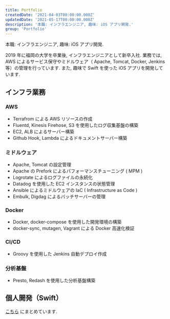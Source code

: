 ```yaml
---
title: Portfolio
createdDate: '2021-04-03T00:00:00.000Z'
updatedDate: '2021-05-17T00:00:00.000Z'
description: '本職: インフラエンジニア, 趣味: iOS アプリ開発.'
group: 'Portfolio'
---
```


本職: インフラエンジニア, 趣味: iOS アプリ開発.

2019 年に福岡の大学を卒業後, インフラエンジニアとして新卒入社.
業務では, AWS によるサービス保守やミドルウェア（ Apache, Tomcat, Docker, Jenkins 等）の管理を行っています.
また, 趣味で Swift を使った iOS アプリを開発しています.

## インフラ業務

### AWS

- Terrafrom による AWS リソースの作成
- Fluentd, Kinesis Firehose, S3 を使用したログ収集基盤の構築
- EC2, ALB によるサーバー構築
- Github Hook, Lambda によるドキュメントサーバー構築

### ミドルウェア

- Apache, Tomcat の設定管理
- Apache の Prefork によるパフォーマンスチューニング ( MPM )
- Logrotate によるログファイルの永続化
- Datadog を使用した EC2 インスタンスの状態管理
- Ansible によるミドルウェアの IaC ( Infrastructure as Code )
- Embulk, Digdag によるバッチサーバーの管理

### Docker

- Docker, docker-compose を使用した開発環境の構築
- docker-sync, mutagen, Vagrant による Docker 高速化検証

### CI/CD

- Groovy を使用した Jenkins 自動デプロイ作成

### 分析基盤

- Presto, Redash を使用した分析基盤構築

## 個人開発（Swift）

[こちら](/projects/) にまとめています.
